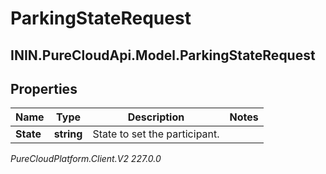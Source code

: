 # ParkingStateRequest

## ININ.PureCloudApi.Model.ParkingStateRequest

## Properties

|Name | Type | Description | Notes|
|------------ | ------------- | ------------- | -------------|
| **State** | **string** | State to set the participant. | |



_PureCloudPlatform.Client.V2 227.0.0_
